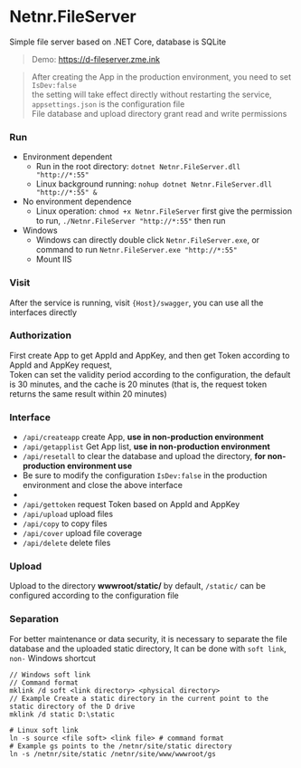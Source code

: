 # Netnr.FileServer
Simple file server based on .NET Core, database is SQLite

> Demo: <https://d-fileserver.zme.ink>


> After creating the App in the production environment, you need to set `IsDev:false`  
> the setting will take effect directly without restarting the service, `appsettings.json` is the configuration file  
> File database and upload directory grant read and write permissions

### Run
- Environment dependent
    - Run in the root directory: `dotnet Netnr.FileServer.dll "http://*:55"`
    - Linux background running: `nohup dotnet Netnr.FileServer.dll "http://*:55" &`
- No environment dependence
    - Linux operation: `chmod +x Netnr.FileServer` first give the permission to run, `./Netnr.FileServer "http://*:55"` then run
- Windows
    - Windows can directly double click `Netnr.FileServer.exe`, or command to run `Netnr.FileServer.exe "http://*:55"`
    - Mount IIS

### Visit
After the service is running, visit `{Host}/swagger`, you can use all the interfaces directly

### Authorization
First create App to get AppId and AppKey, and then get Token according to AppId and AppKey request,  
Token can set the validity period according to the configuration, the default is 30 minutes, and the cache is 20 minutes (that is, the request token returns the same result within 20 minutes)

### Interface
- `/api/createapp` create App, **use in non-production environment**
- `/api/getapplist` Get App list, **use in non-production environment**
- `/api/resetall` to clear the database and upload the directory, **for non-production environment use**
- Be sure to modify the configuration `IsDev:false` in the production environment and close the above interface
- 
- `/api/gettoken` request Token based on AppId and AppKey
- `/api/upload` upload files
- `/api/copy` to copy files
- `/api/cover` upload file coverage
- `/api/delete` delete files

### Upload
Upload to the directory **wwwroot/static/** by default, `/static/` can be configured according to the configuration file

### Separation
For better maintenance or data security, it is necessary to separate the file database and the uploaded static directory,
It can be done with `soft link`, `non-` Windows shortcut
```
// Windows soft link
// Command format
mklink /d soft <link directory> <physical directory>
// Example Create a static directory in the current point to the static directory of the D drive
mklink /d static D:\static
```
```
# Linux soft link
ln -s source <file soft> <link file> # command format
# Example gs points to the /netnr/site/static directory
ln -s /netnr/site/static /netnr/site/www/wwwroot/gs
```